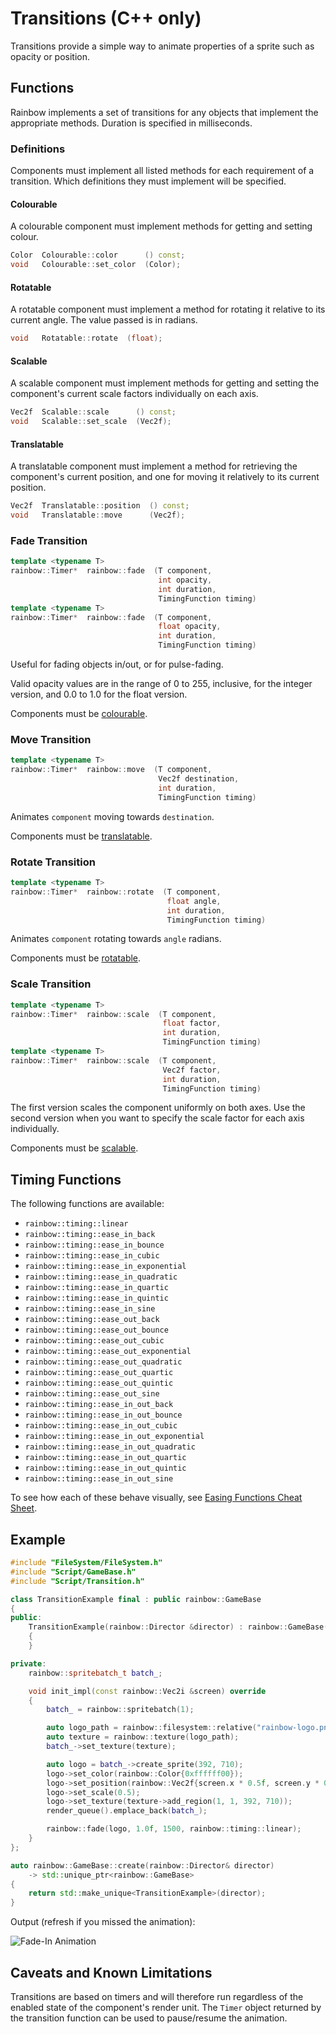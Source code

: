 # Transitions (C++ only)

Transitions provide a simple way to animate properties of a sprite such as
opacity or position.

## Functions

Rainbow implements a set of transitions for any objects that implement the
appropriate methods. Duration is specified in milliseconds.

### Definitions

Components must implement all listed methods for each requirement of a
transition. Which definitions they must implement will be specified.

#### Colourable

A colourable component must implement methods for getting and setting colour.

```c++
Color  Colourable::color      () const;
void   Colourable::set_color  (Color);
```

#### Rotatable

A rotatable component must implement a method for rotating it relative to its
current angle. The value passed is in radians.

```c++
void   Rotatable::rotate  (float);
```

#### Scalable

A scalable component must implement methods for getting and setting the
component's current scale factors individually on each axis.

```c++
Vec2f  Scalable::scale      () const;
void   Scalable::set_scale  (Vec2f);
```

#### Translatable

A translatable component must implement a method for retrieving the component's
current position, and one for moving it relatively to its current position.

```c++
Vec2f  Translatable::position  () const;
void   Translatable::move      (Vec2f);
```

### Fade Transition

```c++
template <typename T>
rainbow::Timer*  rainbow::fade  (T component,
                                 int opacity,
                                 int duration,
                                 TimingFunction timing)
template <typename T>
rainbow::Timer*  rainbow::fade  (T component,
                                 float opacity,
                                 int duration,
                                 TimingFunction timing)
```

Useful for fading objects in/out, or for pulse-fading.

Valid opacity values are in the range of 0 to 255, inclusive, for the integer
version, and 0.0 to 1.0 for the float version.

Components must be [colourable](#colourable).

### Move Transition

```c++
template <typename T>
rainbow::Timer*  rainbow::move  (T component,
                                 Vec2f destination,
                                 int duration,
                                 TimingFunction timing)
```

Animates `component` moving towards `destination`.

Components must be [translatable](#translatable).

### Rotate Transition

```c++
template <typename T>
rainbow::Timer*  rainbow::rotate  (T component,
                                   float angle,
                                   int duration,
                                   TimingFunction timing)
```

Animates `component` rotating towards `angle` radians.

Components must be [rotatable](#rotatable).

### Scale Transition

```c++
template <typename T>
rainbow::Timer*  rainbow::scale  (T component,
                                  float factor,
                                  int duration,
                                  TimingFunction timing)
template <typename T>
rainbow::Timer*  rainbow::scale  (T component,
                                  Vec2f factor,
                                  int duration,
                                  TimingFunction timing)
```

The first version scales the component uniformly on both axes. Use the second
version when you want to specify the scale factor for each axis individually.

Components must be [scalable](#scalable).

## Timing Functions

The following functions are available:

- `rainbow::timing::linear`
- `rainbow::timing::ease_in_back`
- `rainbow::timing::ease_in_bounce`
- `rainbow::timing::ease_in_cubic`
- `rainbow::timing::ease_in_exponential`
- `rainbow::timing::ease_in_quadratic`
- `rainbow::timing::ease_in_quartic`
- `rainbow::timing::ease_in_quintic`
- `rainbow::timing::ease_in_sine`
- `rainbow::timing::ease_out_back`
- `rainbow::timing::ease_out_bounce`
- `rainbow::timing::ease_out_cubic`
- `rainbow::timing::ease_out_exponential`
- `rainbow::timing::ease_out_quadratic`
- `rainbow::timing::ease_out_quartic`
- `rainbow::timing::ease_out_quintic`
- `rainbow::timing::ease_out_sine`
- `rainbow::timing::ease_in_out_back`
- `rainbow::timing::ease_in_out_bounce`
- `rainbow::timing::ease_in_out_cubic`
- `rainbow::timing::ease_in_out_exponential`
- `rainbow::timing::ease_in_out_quadratic`
- `rainbow::timing::ease_in_out_quartic`
- `rainbow::timing::ease_in_out_quintic`
- `rainbow::timing::ease_in_out_sine`

To see how each of these behave visually, see [Easing Functions Cheat Sheet].

## Example

```c++
#include "FileSystem/FileSystem.h"
#include "Script/GameBase.h"
#include "Script/Transition.h"

class TransitionExample final : public rainbow::GameBase
{
public:
    TransitionExample(rainbow::Director &director) : rainbow::GameBase(director)
    {
    }

private:
    rainbow::spritebatch_t batch_;

    void init_impl(const rainbow::Vec2i &screen) override
    {
        batch_ = rainbow::spritebatch(1);

        auto logo_path = rainbow::filesystem::relative("rainbow-logo.png");
        auto texture = rainbow::texture(logo_path);
        batch_->set_texture(texture);

        auto logo = batch_->create_sprite(392, 710);
        logo->set_color(rainbow::Color{0xffffff00});
        logo->set_position(rainbow::Vec2f{screen.x * 0.5f, screen.y * 0.5f});
        logo->set_scale(0.5);
        logo->set_texture(texture->add_region(1, 1, 392, 710));
        render_queue().emplace_back(batch_);

        rainbow::fade(logo, 1.0f, 1500, rainbow::timing::linear);
    }
};

auto rainbow::GameBase::create(rainbow::Director& director)
    -> std::unique_ptr<rainbow::GameBase>
{
    return std::make_unique<TransitionExample>(director);
}
```

Output (refresh if you missed the animation):

![Fade-In Animation](transitions_output.gif)

## Caveats and Known Limitations

Transitions are based on timers and will therefore run regardless of the enabled
state of the component's render unit. The `Timer` object returned by the
transition function can be used to pause/resume the animation.

[Easing Functions Cheat Sheet]: http://easings.net/ "Easing Functions Cheat Sheet"
